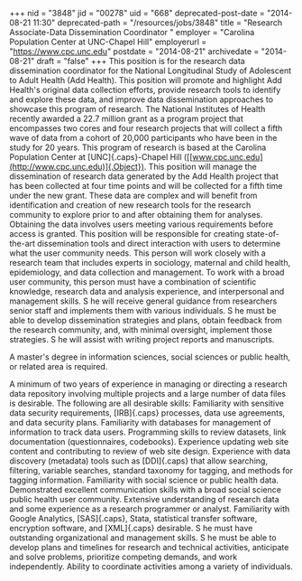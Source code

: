 +++
nid = "3848"
jid = "00278"
uid = "668"
deprecated-post-date = "2014-08-21 11:30"
deprecated-path = "/resources/jobs/3848"
title = "Research Associate-Data Dissemination Coordinator "
employer = "Carolina Population Center at UNC-Chapel Hill"
employerurl = "https://www.cpc.unc.edu"
postdate = "2014-08-21"
archivedate = "2014-08-21"
draft = "false"
+++
This position is for the research data dissemination coordinator for the
National Longitudinal Study of Adolescent to Adult Health (Add Health).
This position will promote and highlight Add Health's original data
collection efforts, provide research tools to identify and explore these
data, and improve data dissemination approaches to showcase this program
of research. The National Institutes of Health recently awarded a 22.7
million grant as a program project that encompasses two cores and four
research projects that will collect a fifth wave of data from a cohort
of 20,000 participants who have been in the study for 20 years. This
program of research is based at the Carolina Population Center at
[UNC]{.caps}-Chapel Hill
([[www.cpc.unc.edu](http://www.cpc.unc.edu)]{.Object}). This position
will manage the dissemination of research data generated by the Add
Health project that has been collected at four time points and will be
collected for a fifth time under the new grant. These data are complex
and will benefit from identification and creation of new research tools
for the research community to explore prior to and after obtaining them
for analyses. Obtaining the data involves users meeting various
requirements before access is granted. This position will be responsible
for creating state-of-the-art dissemination tools and direct interaction
with users to determine what the user community needs. This person will
work closely with a research team that includes experts in sociology,
maternal and child health, epidemiology, and data collection and
management. To work with a broad user community, this person must have a
combination of scientific knowledge, research data and analysis
experience, and interpersonal and management skills. S he will receive
general guidance from researchers senior staff and implements them with
various individuals. S he must be able to develop dissemination
strategies and plans, obtain feedback from the research community, and,
with minimal oversight, implement those strategies. S he will assist
with writing project reports and manuscripts.
  
A master's degree in information sciences, social sciences or public
health, or related area is required.

A minimum of two years of experience in managing or directing a research
data repository involving multiple projects and a large number of data
files is desirable. The following are all desirable skills: Familiarity
with sensitive data security requirements, [IRB]{.caps} processes, data
use agreements, and data security plans. Familiarity with databases for
management of information to track data users. Programming skills to
review datasets, link documentation (questionnaires, codebooks).
Experience updating web site content and contributing to review of web
site design. Experience with data discovery (metadata) tools such as
[DDI]{.caps} that allow searching, filtering, variable searches,
standard taxonomy for tagging, and methods for tagging information.
Familiarity with social science or public health data. Demonstrated
excellent communication skills with a broad social science public health
user community. Extensive understanding of research data and some
experience as a research programmer or analyst. Familiarity with Google
Analytics, [SAS]{.caps}, Stata, statistical transfer software,
encryption software, and [XML]{.caps} desirable. S he must have
outstanding organizational and management skills. S he must be able to
develop plans and timelines for research and technical activities,
anticipate and solve problems, prioritize competing demands, and work
independently. Ability to coordinate activities among a variety of
individuals.
